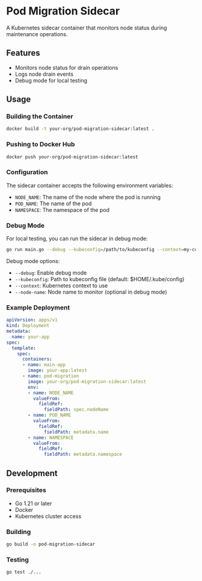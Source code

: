 # Pod Migration Sidecar

A Kubernetes sidecar container that monitors node status during maintenance operations.

## Features

- Monitors node status for drain operations
- Logs node drain events
- Debug mode for local testing

## Usage

### Building the Container

```bash
docker build -t your-org/pod-migration-sidecar:latest .
```

### Pushing to Docker Hub

```bash
docker push your-org/pod-migration-sidecar:latest
```

### Configuration

The sidecar container accepts the following environment variables:

- `NODE_NAME`: The name of the node where the pod is running
- `POD_NAME`: The name of the pod
- `NAMESPACE`: The namespace of the pod

### Debug Mode

For local testing, you can run the sidecar in debug mode:

```bash
go run main.go --debug --kubeconfig=/path/to/kubeconfig --context=my-context --node-name=my-node
```

Debug mode options:
- `--debug`: Enable debug mode
- `--kubeconfig`: Path to kubeconfig file (default: $HOME/.kube/config)
- `--context`: Kubernetes context to use
- `--node-name`: Node name to monitor (optional in debug mode)

### Example Deployment

```yaml
apiVersion: apps/v1
kind: Deployment
metadata:
  name: your-app
spec:
  template:
    spec:
      containers:
      - name: main-app
        image: your-app:latest
      - name: pod-migration
        image: your-org/pod-migration-sidecar:latest
        env:
        - name: NODE_NAME
          valueFrom:
            fieldRef:
              fieldPath: spec.nodeName
        - name: POD_NAME
          valueFrom:
            fieldRef:
              fieldPath: metadata.name
        - name: NAMESPACE
          valueFrom:
            fieldRef:
              fieldPath: metadata.namespace
```

## Development

### Prerequisites

- Go 1.21 or later
- Docker
- Kubernetes cluster access

### Building

```bash
go build -o pod-migration-sidecar
```

### Testing

```bash
go test ./...
``` 